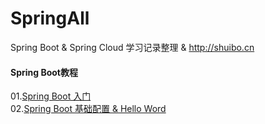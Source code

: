 # SpringAll
Spring Boot &amp; Spring Cloud 学习记录整理  &amp; http://shuibo.cn

#### Spring Boot教程
01.[Spring Boot 入门](https://shuibo.cn/01-spring-boot-open.html)  
02.[Spring Boot 基础配置 & Hello Word](https://shuibo.cn/02-spring-boot-basics.html)  